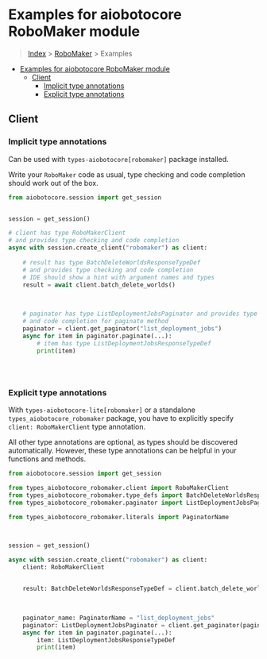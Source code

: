 <a id="examples-for-aiobotocore-robomaker-module"></a>

# Examples for aiobotocore RoboMaker module

> [Index](../README.md) > [RoboMaker](./README.md) > Examples

- [Examples for aiobotocore RoboMaker module](#examples-for-aiobotocore-robomaker-module)
  - [Client](#client)
    - [Implicit type annotations](#implicit-type-annotations)
    - [Explicit type annotations](#explicit-type-annotations)

<a id="client"></a>

## Client

<a id="implicit-type-annotations"></a>

### Implicit type annotations

Can be used with `types-aiobotocore[robomaker]` package installed.

Write your `RoboMaker` code as usual, type checking and code completion should
work out of the box.

```python
from aiobotocore.session import get_session


session = get_session()

# client has type RoboMakerClient
# and provides type checking and code completion
async with session.create_client("robomaker") as client:
    
    # result has type BatchDeleteWorldsResponseTypeDef
    # and provides type checking and code completion
    # IDE should show a hint with argument names and types
    result = await client.batch_delete_worlds()
    

    
    # paginator has type ListDeploymentJobsPaginator and provides type checking
    # and code completion for paginate method
    paginator = client.get_paginator("list_deployment_jobs")
    async for item in paginator.paginate(...):
        # item has type ListDeploymentJobsResponseTypeDef
        print(item)
    

    
```

<a id="explicit-type-annotations"></a>

### Explicit type annotations

With `types-aiobotocore-lite[robomaker]` or a standalone
`types_aiobotocore_robomaker` package, you have to explicitly specify
`client: RoboMakerClient` type annotation.

All other type annotations are optional, as types should be discovered
automatically. However, these type annotations can be helpful in your functions
and methods.

```python
from aiobotocore.session import get_session

from types_aiobotocore_robomaker.client import RoboMakerClient
from types_aiobotocore_robomaker.type_defs import BatchDeleteWorldsResponseTypeDef
from types_aiobotocore_robomaker.paginator import ListDeploymentJobsPaginator

from types_aiobotocore_robomaker.literals import PaginatorName



session = get_session()

async with session.create_client("robomaker") as client:
    client: RoboMakerClient

    
    result: BatchDeleteWorldsResponseTypeDef = client.batch_delete_worlds()
    

    
    paginator_name: PaginatorName = "list_deployment_jobs"
    paginator: ListDeploymentJobsPaginator = client.get_paginator(paginator_name)
    async for item in paginator.paginate(...):
        item: ListDeploymentJobsResponseTypeDef
        print(item)
    

    
```
